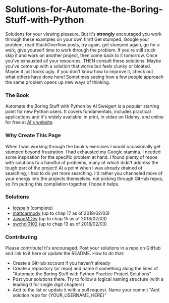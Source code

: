 # Solutions-for-Automate-the-Boring-Stuff-with-Python
Solutions for your viewing pleasure. But it's **strongly** encouraged you work through these examples on your own first! Get stumped, Google your problem, read StackOverflow posts, try again, get stumped again, go for a walk, give yourself time to work through the problem. If you're still stuck skip it and work on another project, then come back to it tomorrow. Once you've exhausted all your resources, THEN consult these solutions. 
Maybe you've come up with a solution that works but feels clunky or bloated. Maybe it just looks ugly. If you don't know how to improve it, check out what others have done here! Sometimes seeing how a few people approach the same problem opens up new ways of thinking.
### The Book
Automate the Boring Stuff with Python by Al Sweigert is a popular starting point for new Python users. It covers fundamentals, includes practical applications and it's widely available: in print, in video on Udemy, and online for free at [Al's website](https://inventwithpython.com/#automate). 
### Why Create This Page
When I was working through the book's exercises I would occasionally get stumped beyond frustration. I had exhausted my Google stamina. I needed some inspiration for the specific problem at hand. I found plenty of repos with solutions to a handful of problems, many of which didn't address the tough part of the project! At a point when I was already drained of searching, I had to do yet more searching. I'd rather you channeled more of your energy into the projects themselves, not picking through GitHub repos, so I'm putting this compilation together. I hope it helps.
### Solutions
* [lotspaih](https://github.com/lotspaih/automateBoringstuffPython) (complete)
* [mattcarmody](https://github.com/mattcarmody/Automate-the-Boring-Stuff-with-Python-Practice-Projects) (up to chap 17 as of 2018/02/03)
* [JasonMDev](https://github.com/JasonMDev/automate-boring-stuff) (up to chap 15 as of 2018/02/03)
* [swchoi0102](https://github.com/swchoi0102/automate-the-boring-stuff) (up to chap 13 as of 2018/02/03)
### Contributing
Please contribute! It's encouraged. Post your solutions in a repo on GitHub and link to it here or update the README. How to do that:
* Create a GitHub account if you haven't already
* Create a repository (or repo) and name it something along the lines of "Automate the Boring Stuff with Python Practice Project Solutions"
* Post your solutions there. Try to follow a logical naming structure (with a leading 0 for single digit chapters)
* Add to the list or update it with a pull request. Name your commit "Add solution repo for {YOUR_USERNAME_HERE}"
